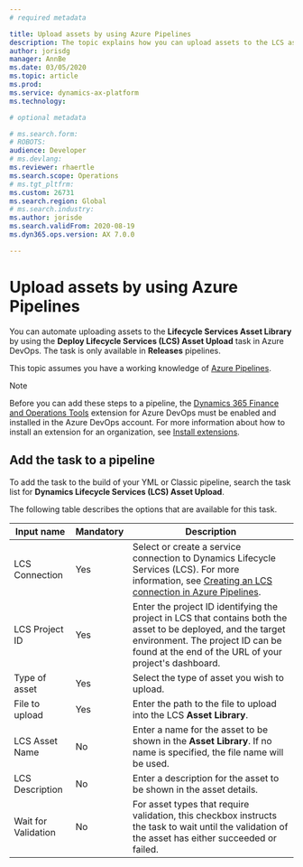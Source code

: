 ```yaml
---
# required metadata

title: Upload assets by using Azure Pipelines
description: The topic explains how you can upload assets to the LCS asset library using Azure Pipelines.
author: jorisdg
manager: AnnBe
ms.date: 03/05/2020
ms.topic: article
ms.prod: 
ms.service: dynamics-ax-platform
ms.technology: 

# optional metadata

# ms.search.form: 
# ROBOTS: 
audience: Developer
# ms.devlang: 
ms.reviewer: rhaertle
ms.search.scope: Operations
# ms.tgt_pltfrm: 
ms.custom: 26731
ms.search.region: Global
# ms.search.industry: 
ms.author: jorisde
ms.search.validFrom: 2020-08-19
ms.dyn365.ops.version: AX 7.0.0

---
```


# Upload assets by using Azure Pipelines

You can automate uploading assets to the **Lifecycle Services Asset Library** by using the **Deploy Lifecycle Services (LCS) Asset Upload** task in Azure DevOps. The task is only available in **Releases** pipelines.

This topic assumes you have a working knowledge of [Azure Pipelines](https://docs.microsoft.com/azure/devops/pipelines/get-started/pipelines-get-started?view=azure-devops).

> [!NOTE]
> Before you can add these steps to a pipeline, the [Dynamics 365 Finance and Operations Tools](https://marketplace.visualstudio.com/items?itemName=Dyn365FinOps.dynamics365-finops-tools) extension for Azure DevOps must be enabled and installed in the Azure DevOps account. For more information about how to install an extension for an organization, see [Install extensions](https://docs.microsoft.com/azure/devops/marketplace/install-extension?view=azure-devops&tabs=browser).

## Add the task to a pipeline

To add the task to the build of your YML or Classic pipeline, search the task list for **Dynamics Lifecycle Services (LCS) Asset Upload**.

The following table describes the options that are available for this task.

| Input name | Mandatory | Description |
| --- | --- | --- |
| LCS Connection | Yes | Select or create a service connection to Dynamics Lifecycle Services (LCS). For more information, see [Creating an LCS connection in Azure Pipelines](pipeline-lcs-connection.md). |
| LCS Project ID | Yes | Enter the project ID identifying the project in LCS that contains both the asset to be deployed, and the target environment. The project ID can be found at the end of the URL of your project's dashboard. |
| Type of asset | Yes | Select the type of asset you wish to upload. |
| File to upload | Yes | Enter the path to the file to upload into the LCS **Asset Library**. |
| LCS Asset Name | No | Enter a name for the asset to be shown in the **Asset Library**. If no name is specified, the file name will be used. |
| LCS Description | No | Enter a description for the asset to be shown in the asset details. |
| Wait for Validation | No | For asset types that require validation, this checkbox instructs the task to wait until the validation of the asset has either succeeded or failed. |
